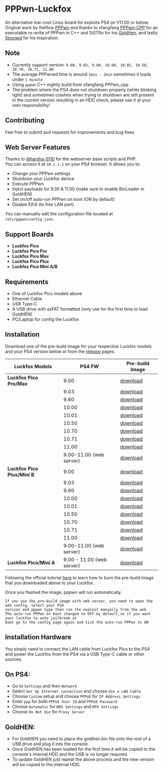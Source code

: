 # PPPwn-Luckfox

An alternative low-cost Linux board for exploits PS4 on V11.00 or below.<br>
Original work by theflow <a href=https://github.com/TheOfficialFloW/PPPwn>PPPwn</a> 
and thanks to xfangfang <a href=https://github.com/xfangfang/PPPwn_cpp>PPPwn-CPP</a> for an executable re-write of PPPwn in C++ and SiSTRo for his <a href=https://github.com/GoldHEN/GoldHEN>GoldHen</a>, and lastly <a href=https://github.com/stooged/PI-Pwn>Stooged</a> for his inspiration. <br>

## Note

- Currently support version: `9.00, 9.03, 9.60, 10.00, 10.01, 10.50, 10.70, 10.71, 11.00`
- The average PPPwned time is around `1min - 2min` sometimes it loads under `1 minute`
- Using `pppwn` C++ nightly build from xfangfang PPPwn_cpp <be>
- The problem where the PS4 does not shutdown properly (white blinking light) and sometimes crashes when trying to shutdown are still present in the current version resulting in an HDD check, please use it at your own responsibility!

## Contributing
Feel free to submit pull requests for improvements and bug fixes.

## Web Server Features
Thanks to [@harsha-0110](https://github.com/harsha-0110) for the webserver base scripts and PHP.<br>
You can access it at `10.1.1.1` on your PS4 browser. It allows you to:

- Change your PPPwn settings
- Shutdown your Luckfox device
- Execute PPPwn
- Inject payloads for 9.00 & 11.00 (make sure to enable BinLoader in GoldHEN)
- Set on/off auto-run PPPwn on boot (ON by default)
- Disable Eth0 (to free LAN port)
  
You can manually edit the configuration file located at `/etc/pppwn/config.json`.

## Support Boards

- <b>Luckfox Pico</b><br>
- <b>Luckfox Pico Pro</b><br>
- <b>Luckfox Pico Max</b><br>
- <b>Luckfox Pico Plus</b><be>
- <b>Luckfox Pico Mini A/B</b><br>

## Requirements

- One of Luckfox Pico models above
- Ethernet Cable
- USB Type-C
- A USB drive with exFAT formatted (only use for the first time to load GoldHEN)
- PC/Laptop for config the Luckfox


## Installation

Download one of the pre-build image for your respective Luckfox models and your PS4 version below or from the [release](https://github.com/0x1iii1ii/PPPwn-Luckfox/releases) pages.<br>


| **Luckfox Models**             | **PS4 FW** | **Pre-build Image** 
| ----------------------------- | ---------- | ------------------- | 
| **Luckfox Pico Pro/Max**      | 9.00       | [download](https://github.com/0x1iii1ii/PPPwn-Luckfox/releases/download/1.2.6/pppwn_luckfox_v1.2.5_pro_max_image_FW_9.00.7z)        |
|                               | 9.03       | [download](https://github.com/0x1iii1ii/PPPwn-Luckfox/releases/download/1.2.6/pppwn_luckfox_v1.2.5_pro_max_image_FW_9.03.7z)        | 
|                               | 9.60       | [download](https://github.com/0x1iii1ii/PPPwn-Luckfox/releases/download/1.2.6/pppwn_luckfox_v1.2.5_pro_max_image_FW_9.60.7z)        |
|                               | 10.00      | [download](https://github.com/0x1iii1ii/PPPwn-Luckfox/releases/download/1.2.6/pppwn_luckfox_v1.2.5_pro_max_image_FW_10.00.7z)        |
|                               | 10.01      | [download](https://github.com/0x1iii1ii/PPPwn-Luckfox/releases/download/1.2.6/pppwn_luckfox_v1.2.5_pro_max_image_FW_10.01.7z)        |
|                               | 10.50      | [download](https://github.com/0x1iii1ii/PPPwn-Luckfox/releases/download/1.2.6/pppwn_luckfox_v1.2.5_pro_max_image_FW_10.50.7z)        |
|                               | 10.70      | [download](https://github.com/0x1iii1ii/PPPwn-Luckfox/releases/download/1.2.6/pppwn_luckfox_v1.2.5_pro_max_image_FW_10.70.7z)        |
|                               | 10.71      | [download](https://github.com/0x1iii1ii/PPPwn-Luckfox/releases/download/1.2.6/pppwn_luckfox_v1.2.5_pro_max_image_FW_10.71.7z)        |
|                               | 11.00      | [download](https://github.com/0x1iii1ii/PPPwn-Luckfox/releases/download/1.2.6/pppwn_luckfox_v1.2.5_pro_max_image_FW_11.00.7z)        |
|                               | 9.00-11.00 (web server) | [download](https://github.com/0x1iii1ii/PPPwn-Luckfox/releases/download/1.2.6/pppwn_luckfox_v1.2.5_pro_max_image_web_FW_9.00-11.00.7z)        |
| **Luckfox Pico Plus/Mini B**  | 9.00       | [download](https://github.com/0x1iii1ii/PPPwn-Luckfox/releases/download/1.2.6/pppwn_luckfox_v1.2.5_pico_plus_image_FW_9.00.7z)        |
|                               | 9.03       | [download](https://github.com/0x1iii1ii/PPPwn-Luckfox/releases/download/1.2.6/pppwn_luckfox_v1.2.5_pico_plus_image_FW_9.03.7z)        |
|                               | 9.60       | [download](https://github.com/0x1iii1ii/PPPwn-Luckfox/releases/download/1.2.6/pppwn_luckfox_v1.2.5_pico_plus_image_FW_9.60.7z)        |
|                               | 10.00      | [download](https://github.com/0x1iii1ii/PPPwn-Luckfox/releases/download/1.2.6/pppwn_luckfox_v1.2.5_pico_plus_image_FW_10.00.7z)        |
|                               | 10.01      | [download](https://github.com/0x1iii1ii/PPPwn-Luckfox/releases/download/1.2.6/pppwn_luckfox_v1.2.5_pico_plus_image_FW_10.01.7z)        |
|                               | 10.50      | [download](https://github.com/0x1iii1ii/PPPwn-Luckfox/releases/download/1.2.6/pppwn_luckfox_v1.2.5_pico_plus_image_FW_10.50.7z)        |
|                               | 10.70      | [download](https://github.com/0x1iii1ii/PPPwn-Luckfox/releases/download/1.2.6/pppwn_luckfox_v1.2.5_pico_plus_image_FW_10.70.7z)        |
|                               | 10.71      | [download](https://github.com/0x1iii1ii/PPPwn-Luckfox/releases/download/1.2.6/pppwn_luckfox_v1.2.5_pico_plus_image_FW_10.71.7z)        |
|                               | 11.00      | [download](https://github.com/0x1iii1ii/PPPwn-Luckfox/releases/download/1.2.6/pppwn_luckfox_v1.2.5_pico_plus_image_FW_11.00.7z)        |
|                               | 9.00-11.00 (web server) | [download](https://github.com/0x1iii1ii/PPPwn-Luckfox/releases/download/1.2.6/pppwn_luckfox_v1.2.5_pico_plus_image_web_FW_9.00-11.00.7z)        |
| **Luckfox Pico/Mini A**  | 9.00 - 11.00 (web server)      | [download](https://github.com/0x1iii1ii/PPPwn-Luckfox/releases/download/1.2.6/pppwn_luckfox_v1.2.5_pico_plus_image_web_FW_9.00-11.00_SD.7z)        |


Following the official tutorial <a href=https://wiki.luckfox.com/Luckfox-Pico/Luckfox-Pico-RV1103/Luckfox-Pico-Flash-burn-image>here</a> to learn how to burn the pre-build image that you downloaded above to your Luckfox. <be>

Once you flashed the image, pppwn will run automatically.<be>

```
If you use the pre-build image with web server, you need to open the web config, select your PS4 
version and pppwn type then run the exploit manually from the web
The auto-run PPPwn on boot changed to OFF by default,so if you want your luckfox to auto jailbreak at 
boot go to the config page again and tick the auto-run PPPwn to ON
```

## Installation Hardware

You simply need to connect the LAN cable from Luckfox Pico to the PS4 and power the Luckfox from the PS4 via a USB Type-C cable or other sources.

## On PS4:<br>

- Go to `Settings` and then `Network`<br>
- Select `Set Up Internet connection` and choose `Use a LAN Cable`<br>
- Choose `Custom` setup and choose `PPPoE` for `IP Address Settings`<br>
- Enter `ppp` for both `PPPoE User ID` and `PPPoE Password`<br>
- Choose `Automatic` for `DNS Settings` and `MTU Settings`<br>
- Choose `Do Not Use` for `Proxy Server`<br>
  
## GoldHEN:<br>

- For GoldHEN you need to place the goldhen.bin file onto the root of a USB drive and plug it into the console.<br>
- Once GoldHEN has been loaded for the first time it will be copied to the console's internal HDD and the USB is no longer required.<br>
- To update GoldHEN just repeat the above process and the new version will be copied to the internal HDD. <be>

